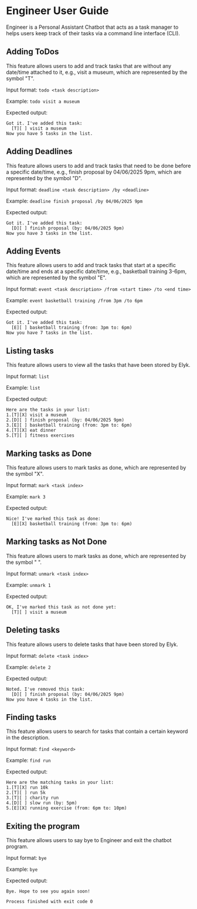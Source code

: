 # Engineer User Guide

Engineer is a Personal Assistant Chatbot that acts as a task manager to
helps users keep track of their tasks via a command line interface (CLI).

## Adding ToDos

This feature allows users to add and track tasks that are without any date/time 
attached to it, e.g., visit a museum, which are represented by the symbol "T".

Input format: `todo <task description>`

Example: `todo visit a museum`

Expected output:

```
Got it. I've added this task:
  [T][ ] visit a museum
Now you have 5 tasks in the list.
```

## Adding Deadlines

This feature allows users to add and track tasks that need to be done before a
specific date/time, e.g., finish proposal by 04/06/2025 9pm, which are represented 
by the symbol "D".

Input format: `deadline <task description> /by <deadline>`

Example: `deadline finish proposal /by 04/06/2025 9pm`

Expected output:

```
Got it. I've added this task:
  [D][ ] finish proposal (by: 04/06/2025 9pm)
Now you have 3 tasks in the list.
```

## Adding Events

This feature allows users to add and track tasks that start at a specific date/time
and ends at a specific date/time, e.g., basketball training 3-6pm, which are represented 
by the symbol "E".

Input format: `event <task description> /from <start time> /to <end time>`

Example: `event basketball training /from 3pm /to 6pm`

Expected output:

```
Got it. I've added this task:
  [E][ ] basketball training (from: 3pm to: 6pm)
Now you have 7 tasks in the list.
```

## Listing tasks

This feature allows users to view all the tasks that have been stored by Elyk.

Input format: `list`

Example: `list`

Expected output:

```
Here are the tasks in your list:
1.[T][X] visit a museum
2.[D][ ] finish proposal (by: 04/06/2025 9pm)
3.[E][ ] basketball training (from: 3pm to: 6pm)
4.[T][X] eat dinner
5.[T][ ] fitness exercises
```

## Marking tasks as Done

This feature allows users to mark tasks as done, which are represented 
by the symbol "X".

Input format: `mark <task index>`

Example: `mark 3`

Expected output:

```
Nice! I've marked this task as done:
  [E][X] basketball training (from: 3pm to: 6pm)
```

## Marking tasks as Not Done

This feature allows users to mark tasks as done, which are represented
by the symbol " ".

Input format: `unmark <task index>`

Example: `unmark 1`

Expected output:

```
OK, I've marked this task as not done yet:
  [T][ ] visit a museum
```

## Deleting tasks

This feature allows users to delete tasks that have been stored by Elyk.

Input format: `delete <task index>`

Example: `delete 2`

Expected output:

```
Noted. I've removed this task:
  [D][ ] finish proposal (by: 04/06/2025 9pm)
Now you have 4 tasks in the list.
```

## Finding tasks

This feature allows users to search for tasks that contain a certain keyword 
in the description.

Input format: `find <keyword>`

Example: `find run`

Expected output:

```
Here are the matching tasks in your list:
1.[T][X] run 10k
2.[T][ ] run 5k
3.[T][ ] charity run
4.[D][ ] slow run (by: 5pm)
5.[E][X] running exercise (from: 6pm to: 10pm)
```

## Exiting the program

This feature allows users to say bye to Engineer and exit the chatbot program.

Input format: `bye`

Example: `bye`

Expected output:

```
Bye. Hope to see you again soon!

Process finished with exit code 0
```

